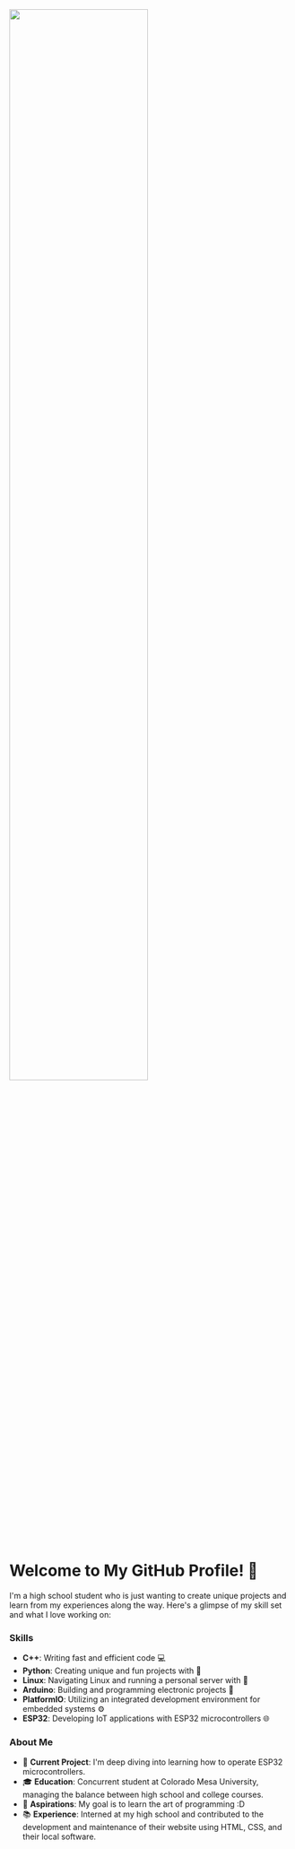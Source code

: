 <img src="https://github.com/allenmonkey970/allenmonkey970/blob/main/df5uscm-3f16c5f4-c591-4168-bcd8-037911bbf732.gif" width=70% height=70%>


# Welcome to My GitHub Profile! 🌟

I'm a high school student who is just wanting to create unique projects and learn from my experiences along the way. Here's a glimpse of my skill set and what I love working on:

### Skills
- **C++**: Writing fast and efficient code 💻
- **Python**: Creating unique and fun projects with 🐍
- **Linux**: Navigating Linux and running a personal server with 🐧
- **Arduino**: Building and programming electronic projects 🤖
- **PlatformIO**: Utilizing an integrated development environment for embedded systems ⚙️
- **ESP32**: Developing IoT applications with ESP32 microcontrollers 🌐

### About Me

- 🔧 **Current Project**: I'm deep diving into learning how to operate ESP32 microcontrollers.
- 🎓 **Education**: Concurrent student at Colorado Mesa University, managing the balance between high school and college courses.
- 🎯 **Aspirations**: My goal is to learn the art of programming :D
- 📚 **Experience**: Interned at my high school and contributed to the development and maintenance of their website using HTML, CSS, and their local software.
